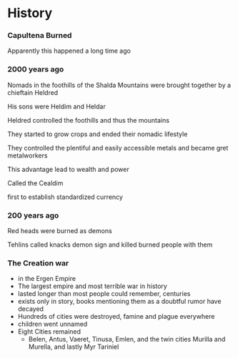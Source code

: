 # History

### Capultena Burned

Apparently this happened a long time ago

### 2000 years ago

Nomads in the foothills of the Shalda Mountains were brought together by a chieftain Heldred

His sons were Heldim and Heldar

Heldred controlled the foothills and thus the mountains

They started to grow crops and ended their nomadic lifestyle

They controlled the plentiful and easily accessible metals and became gret metalworkers

This advantage lead to wealth and power

Called the Cealdim

first to establish standardized currency

### 200 years ago

Red heads were burned as demons

Tehlins called knacks demon sign and killed burned people with them

### The Creation war

* in the Ergen Empire
* The largest empire and most terrible war in history
* lasted longer than most people could remember, centuries
* exists only in story, books mentioning them as a doubtful rumor have decayed
* Hundreds of cities were destroyed, famine and plague everywhere
* children went unnamed
* Eight Cities remained
  * Belen, Antus, Vaeret, Tinusa, Emlen, and the twin cities Murilla and Murella, and lastly Myr Tariniel


